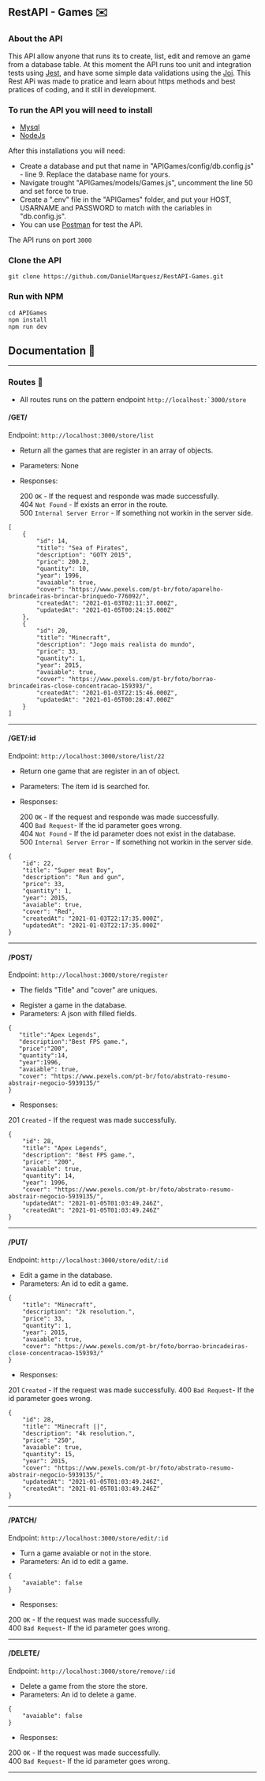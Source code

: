 ## RestAPI - Games :envelope:

### About the API

This API allow anyone that runs its to create, list, edit and remove an game from a database table. At this moment the API runs too unit and integration tests using [Jest](https://jestjs.io), and have some simple data validations using the [Joi](https://www.npmjs.com/package/joi). This Rest APi was made to pratice and learn about https methods and best pratices of coding, and it still in development.


### To run the API you will need to install

* [Mysql](https://www.mysql.com)
* [NodeJs](https://nodejs.org/en/)


After this installations you will need:
 * Create a database and put that name in "APIGames/config/db.config.js" - line 9. Replace the database name for yours.
 * Navigate trought "APIGames/models/Games.js", uncomment the line 50 and set force to true.
 * Create a ".env" file in the "APIGames" folder, and put your HOST, USARNAME and PASSWORD to match with the cariables in "db.config.js".
 * You can use [Postman](https://www.postman.com) for test the API.

The API runs on port ``3000`` 

### Clone the API

```git clone https://github.com/DanielMarquesz/RestAPI-Games.git```

### Run with NPM

```
cd APIGames
npm install
npm run dev
```
## Documentation :page_with_curl:

<hr>

### Routes :pineapple:

* All routes runs on the pattern endpoint ``http://localhost:`3000/store``

#### /GET/ 
  
Endpoint: ``http://localhost:3000/store/list``

- Return all the games that are register in an array of objects.
- Parameters: None
- Responses:<br>

  200 ``OK`` - If the request and responde was made successfully.<br>
  404 ``Not Found`` - If exists an error in the route.<br>
  500 ``Internal Server Error`` - If something not workin in the server side.


```
[
    {
        "id": 14,
        "title": "Sea of Pirates",
        "description": "GOTY 2015",
        "price": 200.2,
        "quantity": 10,
        "year": 1996,
        "avaiable": true,
        "cover": "https://www.pexels.com/pt-br/foto/aparelho-brincadeiras-brincar-brinquedo-776092/",
        "createdAt": "2021-01-03T02:11:37.000Z",
        "updatedAt": "2021-01-05T00:24:15.000Z"
    },
    {
        "id": 20,
        "title": "Minecraft",
        "description": "Jogo mais realista do mundo",
        "price": 33,
        "quantity": 1,
        "year": 2015,
        "avaiable": true,
        "cover": "https://www.pexels.com/pt-br/foto/borrao-brincadeiras-close-concentracao-159393/",
        "createdAt": "2021-01-03T22:15:46.000Z",
        "updatedAt": "2021-01-05T00:28:47.000Z"
    }
]
```

<hr>

#### /GET/:id
  
Endpoint: ``http://localhost:3000/store/list/22``

- Return one game that are register in an of object.
- Parameters: The item id is searched for.
- Responses:<br>

  200 ``OK`` - If the request and responde was made successfully.<br>
  400 ``Bad Request``- If the id parameter goes wrong.<br>
  404 ``Not Found`` - If the id parameter does not exist in the database.<br>
  500 ``Internal Server Error`` - If something not workin in the server side.


```
{
    "id": 22,
    "title": "Super meat Boy",
    "description": "Run and gun",
    "price": 33,
    "quantity": 1,
    "year": 2015,
    "avaiable": true,
    "cover": "Red",
    "createdAt": "2021-01-03T22:17:35.000Z",
    "updatedAt": "2021-01-03T22:17:35.000Z"
}
```
<hr>


#### /POST/
  
Endpoint: ``http://localhost:3000/store/register``

* The fields "Title" and "cover" are uniques.
- Register a game in the database.
- Parameters: A json with filled fields.<br>

```
{
   "title":"Apex Legends",
   "description":"Best FPS game.",
   "price":"200",
   "quantity":14,
   "year":1996,
   "avaiable": true,
   "cover": "https://www.pexels.com/pt-br/foto/abstrato-resumo-abstrair-negocio-5939135/"
}
```

- Responses: 

201 ``Created`` - If the request was made successfully.
```
{
    "id": 28,
    "title": "Apex Legends",
    "description": "Best FPS game.",
    "price": "200",
    "avaiable": true,
    "quantity": 14,
    "year": 1996,
    "cover": "https://www.pexels.com/pt-br/foto/abstrato-resumo-abstrair-negocio-5939135/",
    "updatedAt": "2021-01-05T01:03:49.246Z",
    "createdAt": "2021-01-05T01:03:49.246Z"
}
```
<hr>

#### /PUT/
  
Endpoint: ``http://localhost:3000/store/edit/:id``

- Edit a game in the database.
- Parameters: An id to edit a game.<br>

```
{
    "title": "Minecraft",
    "description": "2k resolution.",
    "price": 33,
    "quantity": 1,
    "year": 2015,
    "avaiable": true,
    "cover": "https://www.pexels.com/pt-br/foto/borrao-brincadeiras-close-concentracao-159393/"
}

```

- Responses: 

201 ``Created`` - If the request was made successfully.
400 ``Bad Request``- If the id parameter goes wrong.<br>
```
{
    "id": 28,
    "title": "Minecraft ||",
    "description": "4k resolution.",
    "price": "250",
    "avaiable": true,
    "quantity": 15,
    "year": 2015,
    "cover": "https://www.pexels.com/pt-br/foto/abstrato-resumo-abstrair-negocio-5939135/",
    "updatedAt": "2021-01-05T01:03:49.246Z",
    "createdAt": "2021-01-05T01:03:49.246Z"
}
```
<hr>


#### /PATCH/
  
Endpoint: ``http://localhost:3000/store/edit/:id``

- Turn a game avaiable or not in the store.
- Parameters: An id to edit a game.<br>

```
{    
    "avaiable": false    
}

```

- Responses: 

200 ``OK`` - If the request was made successfully.<br>
400 ``Bad Request``- If the id parameter goes wrong.

<hr>

#### /DELETE/
  
Endpoint: ``http://localhost:3000/store/remove/:id``

- Delete a game from the store the store.<br>
- Parameters: An id to delete a game.

```
{    
    "avaiable": false    
}

```

- Responses:

200 ``OK`` - If the request was made successfully.<br>
400 ``Bad Request``- If the id parameter goes wrong.

<hr>
